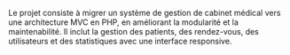 Le projet consiste à migrer un système de gestion de cabinet médical vers une architecture MVC en PHP, en améliorant la modularité et la maintenabilité. Il inclut la gestion des patients, des rendez-vous, des utilisateurs et des statistiques avec une interface responsive.